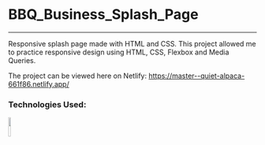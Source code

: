 # BBQ_Business_Splash_Page
<hr>

Responsive splash page made with HTML and CSS.
This project allowed me to practice responsive design using HTML, CSS, 
Flexbox and Media Queries. 

The project can be viewed here on Netlify:
https://master--quiet-alpaca-661f86.netlify.app/

### Technologies Used:
<code><link rel="stylesheet" href="https://cdn.jsdelivr.net/gh/devicons/devicon@v2.15.1/devicon.min.css"></code>
<code><img width="10%" src="https://www.vectorlogo.zone/logos/w3_css/w3_css-ar21.svg"></code>

